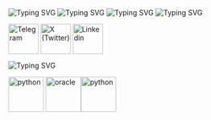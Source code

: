 <img src="https://readme-typing-svg.demolab.com?font=Bodoni+Moda+SC&size=29&pause=1000&color=0692F7&width=435&lines=I'M+POURYA+MEAMARIAN" alt="Typing SVG" />

<img src="https://readme-typing-svg.demolab.com?font=Bungee+Tint&size=29&pause=1000&color=0692F7&width=435&lines=DB+-+AI+-+ML+%3D+%3E+DEVELOPER" alt="Typing SVG" />

<img src="https://readme-typing-svg.demolab.com?font=Anton&size=29&pause=1000&color=0692F7&width=435&lines=ASK+ME+ABOUT+%3A+ORACEL+-++SQL+-+PYTHON" alt="Typing SVG" />

<img src="https://readme-typing-svg.demolab.com?font=Anton&size=29&pause=1000&color=0692F7&width=435&lines=CONNECT+ME+%3A+" alt="Typing SVG" />
<p align="LEFT">
<a href="https://t.me/cykern" target="blank"><img align="center" src="https://img.icons8.com/?size=100&id=114954&format=png&color=000000" alt="Telegram"  height="60" width="60" /></a>
<a href="https://x.com/@pourya_cykern" target="blank"><img align="center" src="https://img.icons8.com/?size=100&id=bG29Ckcdp6YP&format=png&color=000000" alt="X (Twitter)" height="60" width="60"  /></a>
<a href="https://www.linkedin.com/in/pourya-cykern-b00236240" target="blank"><img align="center" src="https://img.icons8.com/?size=100&id=44019&format=png&color=000000" alt="Linkedin" height="60" width="60" /></a>
</p>

<img src="https://readme-typing-svg.demolab.com?font=Anton&size=29&pause=1000&color=0692F7&width=435&lines=Languages+%26+TOOLS+%3A" alt="Typing SVG" />
<p align="LEFT">
<a href="https://www.w3schools.com/SQL/deFault.asp&ved=2ahUKEwjxypODu7uKAxVBR_4FHQd5FKYQFnoECA4QAQ&usg=AOvVaw1IbQFqdQ0R8ULIjs5cquap" target="blank" rel="noreferrer"><img src="https://img.icons8.com/?size=100&id=59952&format=png&color=000000" alt="python" width="70" height="70"/></a>
<a href="https://www.oracle.com/" target="blank" rel="noreferrer"><img src="https://img.icons8.com/?size=100&id=69475&format=png&color=000000" alt="oracle" width="70" height="70"/></a><a href="https://www.python.org" target="blank" rel="noreferrer"><img src="https://img.icons8.com/?size=100&id=uLDrtp8o8zTG&format=png&color=000000" alt="python" width="70" height="70"/></a></p>

